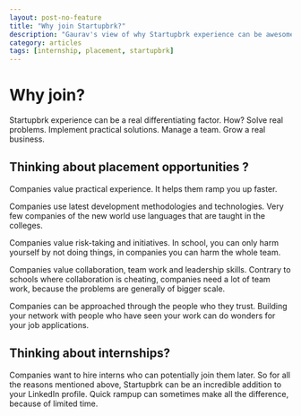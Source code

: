 ```yaml
---
layout: post-no-feature
title: "Why join Startupbrk?"
description: "Gaurav's view of why Startupbrk experience can be awesome."
category: articles
tags: [internship, placement, startupbrk]
---
```


# Why join?
Startupbrk experience can be a real differentiating factor. How?
Solve real problems. Implement practical solutions. Manage a team. Grow a real business.
 
## Thinking about placement opportunities ?
Companies value practical experience.
It helps them ramp you up faster.

Companies use latest development methodologies and technologies.
Very few companies of the new world use languages that are taught in the colleges.

Companies value risk-taking and initiatives.
In school, you can only harm yourself by not doing things, in companies you can harm the whole team.

Companies value collaboration, team work and leadership skills.
Contrary to schools where collaboration is cheating, companies need a lot of team work, because the problems are generally of bigger scale.

Companies can be approached through the people who they trust.
Building your network with people who have seen your work can do wonders for your job applications.
 
## Thinking about internships?
Companies want to hire interns who can potentially join them later.
So for all the reasons mentioned above, Startupbrk can be an incredible addition to your LinkedIn profile.
Quick rampup can sometimes make all the difference, because of limited time.
